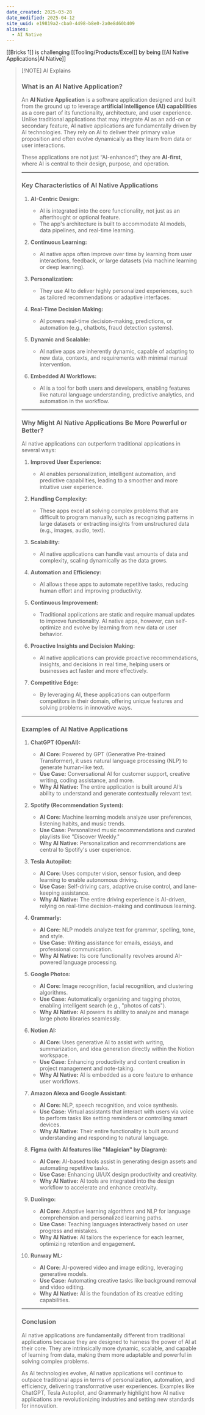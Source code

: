 ```yaml
---
date_created: 2025-03-28
date_modified: 2025-04-12
site_uuid: e19819a2-cba0-4498-b8e0-2a0e8d60b409
aliases:
  - AI Native
---
```


[[Bricks 1]] is challenging [[Tooling/Products/Excel]] by being [[AI Native Applications|AI Native]]
> [!NOTE] AI Explains
> ### **What is an AI Native Application?**
> 
> An **AI Native Application** is a software application designed and built from the ground up to leverage **artificial intelligence (AI) capabilities** as a core part of its functionality, architecture, and user experience. Unlike traditional applications that may integrate AI as an add-on or secondary feature, AI native applications are fundamentally driven by AI technologies. They rely on AI to deliver their primary value proposition and often evolve dynamically as they learn from data or user interactions.
> 
> These applications are not just “AI-enhanced”; they are **AI-first**, where AI is central to their design, purpose, and operation.
> 
> ---
> 
> ### **Key Characteristics of AI Native Applications**
> 
> 1. **AI-Centric Design:**
>     
>     - AI is integrated into the core functionality, not just as an afterthought or optional feature.
>     - The app's architecture is built to accommodate AI models, data pipelines, and real-time learning.
> 2. **Continuous Learning:**
>     
>     - AI native apps often improve over time by learning from user interactions, feedback, or large datasets (via machine learning or deep learning).
> 3. **Personalization:**
>     
>     - They use AI to deliver highly personalized experiences, such as tailored recommendations or adaptive interfaces.
> 4. **Real-Time Decision Making:**
>     
>     - AI powers real-time decision-making, predictions, or automation (e.g., chatbots, fraud detection systems).
> 5. **Dynamic and Scalable:**
>     
>     - AI native apps are inherently dynamic, capable of adapting to new data, contexts, and requirements with minimal manual intervention.
> 6. **Embedded AI Workflows:**
>     
>     - AI is a tool for both users and developers, enabling features like natural language understanding, predictive analytics, and automation in the workflow.
> 
> ---
> 
> ### **Why Might AI Native Applications Be More Powerful or Better?**
> 
> AI native applications can outperform traditional applications in several ways:
> 
> 1. **Improved User Experience:**
>     
>     - AI enables personalization, intelligent automation, and predictive capabilities, leading to a smoother and more intuitive user experience.
> 2. **Handling Complexity:**
>     
>     - These apps excel at solving complex problems that are difficult to program manually, such as recognizing patterns in large datasets or extracting insights from unstructured data (e.g., images, audio, text).
> 3. **Scalability:**
>     
>     - AI native applications can handle vast amounts of data and complexity, scaling dynamically as the data grows.
> 4. **Automation and Efficiency:**
>     
>     - AI allows these apps to automate repetitive tasks, reducing human effort and improving productivity.
> 5. **Continuous Improvement:**
>     
>     - Traditional applications are static and require manual updates to improve functionality. AI native apps, however, can self-optimize and evolve by learning from new data or user behavior.
> 6. **Proactive Insights and Decision Making:**
>     
>     - AI native applications can provide proactive recommendations, insights, and decisions in real time, helping users or businesses act faster and more effectively.
> 7. **Competitive Edge:**
>     
>     - By leveraging AI, these applications can outperform competitors in their domain, offering unique features and solving problems in innovative ways.
> 
> ---
> 
> ### **Examples of AI Native Applications**
> 
> 1. **ChatGPT (OpenAI):**
>     
>     - **AI Core:** Powered by GPT (Generative Pre-trained Transformer), it uses natural language processing (NLP) to generate human-like text.
>     - **Use Case:** Conversational AI for customer support, creative writing, coding assistance, and more.
>     - **Why AI Native:** The entire application is built around AI’s ability to understand and generate contextually relevant text.
> 2. **Spotify (Recommendation System):**
>     
>     - **AI Core:** Machine learning models analyze user preferences, listening habits, and music trends.
>     - **Use Case:** Personalized music recommendations and curated playlists like "Discover Weekly."
>     - **Why AI Native:** Personalization and recommendations are central to Spotify's user experience.
> 3. **Tesla Autopilot:**
>     
>     - **AI Core:** Uses computer vision, sensor fusion, and deep learning to enable autonomous driving.
>     - **Use Case:** Self-driving cars, adaptive cruise control, and lane-keeping assistance.
>     - **Why AI Native:** The entire driving experience is AI-driven, relying on real-time decision-making and continuous learning.
> 4. **Grammarly:**
>     
>     - **AI Core:** NLP models analyze text for grammar, spelling, tone, and style.
>     - **Use Case:** Writing assistance for emails, essays, and professional communication.
>     - **Why AI Native:** Its core functionality revolves around AI-powered language processing.
> 5. **Google Photos:**
>     
>     - **AI Core:** Image recognition, facial recognition, and clustering algorithms.
>     - **Use Case:** Automatically organizing and tagging photos, enabling intelligent search (e.g., "photos of cats").
>     - **Why AI Native:** AI powers its ability to analyze and manage large photo libraries seamlessly.
> 6. **Notion AI:**
>     
>     - **AI Core:** Uses generative AI to assist with writing, summarization, and idea generation directly within the Notion workspace.
>     - **Use Case:** Enhancing productivity and content creation in project management and note-taking.
>     - **Why AI Native:** AI is embedded as a core feature to enhance user workflows.
> 7. **Amazon Alexa and Google Assistant:**
>     
>     - **AI Core:** NLP, speech recognition, and voice synthesis.
>     - **Use Case:** Virtual assistants that interact with users via voice to perform tasks like setting reminders or controlling smart devices.
>     - **Why AI Native:** Their entire functionality is built around understanding and responding to natural language.
> 8. **Figma (with AI features like "Magician" by Diagram):**
>     
>     - **AI Core:** AI-based tools assist in generating design assets and automating repetitive tasks.
>     - **Use Case:** Enhancing UI/UX design productivity and creativity.
>     - **Why AI Native:** AI tools are integrated into the design workflow to accelerate and enhance creativity.
> 9. **Duolingo:**
>     
>     - **AI Core:** Adaptive learning algorithms and NLP for language comprehension and personalized learning paths.
>     - **Use Case:** Teaching languages interactively based on user progress and mistakes.
>     - **Why AI Native:** AI tailors the experience for each learner, optimizing retention and engagement.
> 10. **Runway ML:**
>     
>     - **AI Core:** AI-powered video and image editing, leveraging generative models.
>     - **Use Case:** Automating creative tasks like background removal and video editing.
>     - **Why AI Native:** AI is the foundation of its creative editing capabilities.
> 
> ---
> 
> ### **Conclusion**
> 
> AI native applications are fundamentally different from traditional applications because they are designed to harness the power of AI at their core. They are intrinsically more dynamic, scalable, and capable of learning from data, making them more adaptable and powerful in solving complex problems.
> 
> As AI technologies evolve, AI native applications will continue to outpace traditional apps in terms of personalization, automation, and efficiency, delivering transformative user experiences. Examples like ChatGPT, Tesla Autopilot, and Grammarly highlight how AI native applications are revolutionizing industries and setting new standards for innovation.